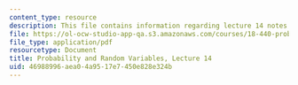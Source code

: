 ```yaml
---
content_type: resource
description: This file contains information regarding lecture 14 notes.
file: https://ol-ocw-studio-app-qa.s3.amazonaws.com/courses/18-440-probability-and-random-variables-spring-2014/46988996aea04a9517e7450e828e324b_MIT18_440S14_Lecture14.pdf
file_type: application/pdf
resourcetype: Document
title: Probability and Random Variables, Lecture 14
uid: 46988996-aea0-4a95-17e7-450e828e324b
---
```

